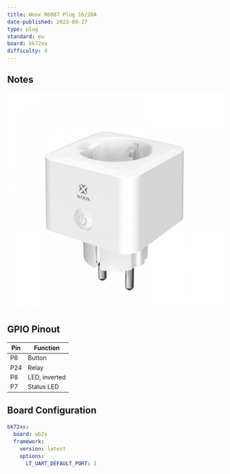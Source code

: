 ```yaml
---
title: Woox R6087 Plug 16/20A
date-published: 2023-09-27
type: plug
standard: eu
board: bk72xx
difficulty: 4
---
```


## Notes

![Woox R6087](woox-r6087-large.jpg "Woox R6087")

## GPIO Pinout

| Pin | Function      |
| --- | ------------- |
| P6  | Button        |
| P24 | Relay         |
| P8  | LED, inverted |
| P7  | Status LED    |

## Board Configuration

```yaml
bk72xx:
  board: wb2s
  framework:
    version: latest
    options:
      LT_UART_DEFAULT_PORT: 1
```
